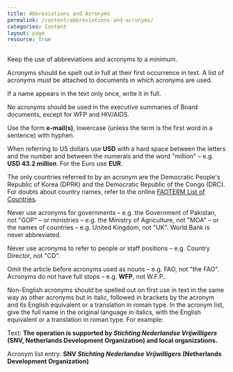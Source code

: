 ```yaml
---
title: Abbreviations and Acronyms
permalink: /content/abbreviations-and-acronyms/
categories: Content
layout: page
resource: true
---
```


Keep the use of abbreviations and acronyms to a minimum.

Acronyms should be spelt out in full at their first occurrence in text. A list of acronyms must be attached to documents in which acronyms are used. 

If a name appears in the text only once, write it in full.

No acronyms should be used in the executive summaries of Board documents, except for WFP and HIV/AIDS.

Use the form **e-mail(s)**, lowercase (unless the term is the first word in a sentence) with hyphen.

When referring to US dollars use **USD** with a hard space between the letters and the number and between the numerals and the word "million" – e.g. **USD 43.2 million**. For the Euro use **EUR**.

The only countries referred to by an acronym are the Democratic People's Republic of Korea (DPRK) and the Democratic Republic of the Congo (DRC). For doubts about country names, refer to the online [FAOTERM List of Countries](http://termportal.fao.org/faonocs/appl/).

Never use acronyms for governments – e.g. the Government of Pakistan, not "GOP" – or ministries – e.g. the Ministry of Agriculture, not "MOA" – or the names of countries – e.g. United Kingdom, not "UK". World Bank is never abbreviated.

Never use acronyms to refer to people or staff positions – e.g. Country Director, not "CD".

Omit the article before acronyms used as nouns – e.g. FAO, not "the FAO". Acronyms do not have full stops – e.g. **WFP**, not W.F.P.

Non-English acronyms should be spelled out on first use in text in the same way as other acronyms but in italic, followed in brackets by the acronym and its English equivalent or a translation in roman type. In the acronym list, give the full name in the original language in italics, with the English equivalent or a translation in roman type. For example:

Text:
__The operation is supported by *Stichting Nederlandse Vrijwilligers* (SNV, Netherlands Development Organization) and local organizations.__

Acronym list entry:
**SNV *Stichting Nederlandse Vrijwilligers* (Netherlands Development Organization)**
